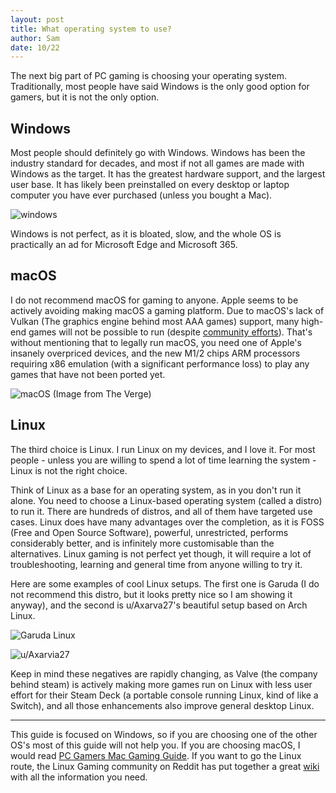 ```yaml
---
layout: post
title: What operating system to use?
author: Sam
date: 10/22
---
```

The next big part of PC gaming is choosing your operating system. Traditionally, most people have said Windows is the only good option for gamers, but it is not the only option.

## Windows

Most people should definitely go with Windows. Windows has been the industry standard for decades, and most if not all games are made with Windows as the target. It has the greatest hardware support, and the largest user base. It has likely been preinstalled on every desktop or laptop computer you have ever purchased (unless you bought a Mac). 

![windows](https://raw.githubusercontent.com/Dispatch9001/moonwalk/master/images/win.png)

Windows is not perfect, as it is bloated, slow, and the whole OS is practically an ad for Microsoft Edge and Microsoft 365.

## macOS

I do not recommend macOS for gaming to anyone. Apple seems to be actively avoiding making macOS a gaming platform. Due to macOS's lack of Vulkan (The graphics engine behind most AAA games) support, many high-end games will not be possible to run (despite [community efforts](https://moltengl.com/moltenvk/)). That's without mentioning that to legally run macOS, you need one of Apple's insanely overpriced devices, and the new M1/2 chips ARM processors requiring x86 emulation (with a significant performance loss) to play any games that have not been ported yet.

![macOS](https://raw.githubusercontent.com/Dispatch9001/moonwalk/master/images/mac.webp)
(Image from The Verge)

## Linux

The third choice is Linux. I run Linux on my devices, and I love it. For most people - unless you are willing to spend a lot of time learning the system - Linux is not the right choice.

Think of Linux as a base for an operating system, as in you don't run it alone. You need to choose a Linux-based operating system (called a distro) to run it. There are hundreds of distros, and all of them have targeted use cases. Linux does have many advantages over the completion, as it is FOSS (Free and Open Source Software), powerful, unrestricted, performs considerably better, and is infinitely more customisable than the alternatives. Linux gaming is not perfect yet though, it will require a lot of troubleshooting, learning and general time from anyone willing to try it.

Here are some examples of cool Linux setups. The first one is Garuda (I do not recommend this distro, but it looks pretty nice so I am showing it anyway), and the second is u/Axarva27's beautiful setup based on Arch Linux.

![Garuda Linux](https://garudalinux.org/images/garuda/download/dr460nized/garuda-dr460nized.webp) 

![u/Axarvia27](https://i.redd.it/ptbibz0gdk861.png)

Keep in mind these negatives are rapidly changing, as Valve (the company behind steam) is actively making more games run on Linux with less user effort for their Steam Deck (a portable console running Linux, kind of like a Switch), and all those enhancements also improve general desktop Linux.

---

This guide is focused on Windows, so if you are choosing one of the other OS's most of this guide will not help you. If you are choosing macOS, I would read [PC Gamers Mac Gaming Guide](https://www.pcgamer.com/pc-gamers-guide-to-gaming-on-a-mac/). If you want to go the Linux route, the Linux Gaming community on Reddit has put together a great [wiki](https://linux-gaming.kwindu.eu/index.php?title=Getting_started_with_Linux) with all the information you need.
